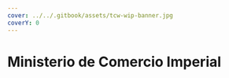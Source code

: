```yaml
---
cover: ../../.gitbook/assets/tcw-wip-banner.jpg
coverY: 0
---
```


# Ministerio de Comercio Imperial
